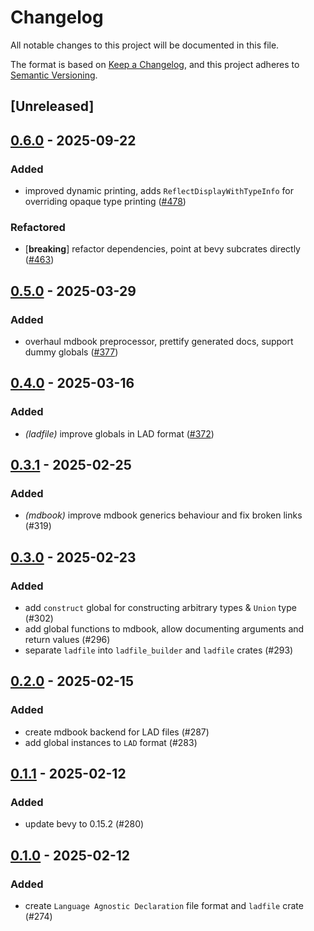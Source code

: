 # Changelog

All notable changes to this project will be documented in this file.

The format is based on [Keep a Changelog](https://keepachangelog.com/en/1.0.0/),
and this project adheres to [Semantic Versioning](https://semver.org/spec/v2.0.0.html).

## [Unreleased]

## [0.6.0](https://github.com/makspll/bevy_mod_scripting/compare/v0.5.0-ladfile...v0.6.0-ladfile) - 2025-09-22

### Added

- improved dynamic printing, adds `ReflectDisplayWithTypeInfo` for overriding opaque type printing ([#478](https://github.com/makspll/bevy_mod_scripting/pull/478))

### Refactored

- [**breaking**] refactor dependencies, point at bevy subcrates directly ([#463](https://github.com/makspll/bevy_mod_scripting/pull/463))

## [0.5.0](https://github.com/makspll/bevy_mod_scripting/compare/v0.4.0-ladfile...v0.5.0-ladfile) - 2025-03-29

### Added

- overhaul mdbook preprocessor, prettify generated docs, support dummy globals ([#377](https://github.com/makspll/bevy_mod_scripting/pull/377))

## [0.4.0](https://github.com/makspll/bevy_mod_scripting/compare/v0.3.1-ladfile...v0.4.0-ladfile) - 2025-03-16

### Added

- *(ladfile)* improve globals in LAD format ([#372](https://github.com/makspll/bevy_mod_scripting/pull/372))

## [0.3.1](https://github.com/makspll/bevy_mod_scripting/compare/v0.3.0-ladfile...v0.3.1-ladfile) - 2025-02-25

### Added

- *(mdbook)* improve mdbook generics behaviour and fix broken links (#319)

## [0.3.0](https://github.com/makspll/bevy_mod_scripting/compare/v0.2.0-ladfile...v0.3.0-ladfile) - 2025-02-23

### Added

- add `construct` global for constructing arbitrary types & `Union` type (#302)
- add global functions to mdbook, allow documenting arguments and return values (#296)
- separate `ladfile` into `ladfile_builder` and `ladfile` crates (#293)

## [0.2.0](https://github.com/makspll/bevy_mod_scripting/compare/v0.1.1-ladfile...v0.2.0-ladfile) - 2025-02-15

### Added

- create mdbook backend for LAD files (#287)
- add global instances to `LAD` format (#283)

## [0.1.1](https://github.com/makspll/bevy_mod_scripting/compare/v0.1.0-ladfile...v0.1.1-ladfile) - 2025-02-12

### Added

- update bevy to 0.15.2 (#280)

## [0.1.0](https://github.com/makspll/bevy_mod_scripting/releases/tag/v0.1.0-ladfile) - 2025-02-12

### Added

- create `Language Agnostic Declaration` file format and `ladfile` crate (#274)
